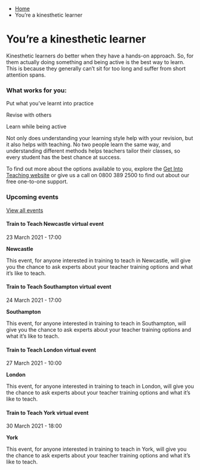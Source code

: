 *   [Home](/)
*   You’re a kinesthetic learner

You’re a kinesthetic learner
============================

Kinesthetic learners do better when they have a hands-on approach. So, for them actually doing something and being active is the best way to learn. This is because they generally can’t sit for too long and suffer from short attention spans.

### What works for you:

Put what you’ve learnt into practice

Revise with others

Learn while being active

Not only does understanding your learning style help with your revision, but it also helps with teaching. No two people learn the same way, and understanding different methods helps teachers tailor their classes, so every student has the best chance at success.

To find out more about the options available to you, explore the [Get Into Teaching website](https://getintoteaching.education.gov.uk/) or give us a call on 0800 389 2500 to find out about our free one-to-one support.

### Upcoming events

[View all events](/teaching-events)

[](/teaching-events/train-to-teach-events/train-to-teach-newcastle-virtual-event-230321)

#### Train to Teach Newcastle virtual event

23 March 2021 - 17:00

**Newcastle**

This event, for anyone interested in training to teach in Newcastle, will give you the chance to ask experts about your teacher training options and what it’s like to teach.

[](/teaching-events/train-to-teach-events/train-to-teach-southampton-virtual-event-240321)

#### Train to Teach Southampton virtual event

24 March 2021 - 17:00

**Southampton**

This event, for anyone interested in training to teach in Southampton, will give you the chance to ask experts about your teacher training options and what it’s like to teach.

[](/teaching-events/train-to-teach-events/train-to-teach-london-virtual-event-270321)

#### Train to Teach London virtual event

27 March 2021 - 10:00

**London**

This event, for anyone interested in training to teach in London, will give you the chance to ask experts about your teacher training options and what it’s like to teach.

[](/teaching-events/train-to-teach-events/train-to-teach-york-virtual-event-300321)

#### Train to Teach York virtual event

30 March 2021 - 18:00

**York**

This event, for anyone interested in training to teach in York, will give you the chance to ask experts about your teacher training options and what it’s like to teach.